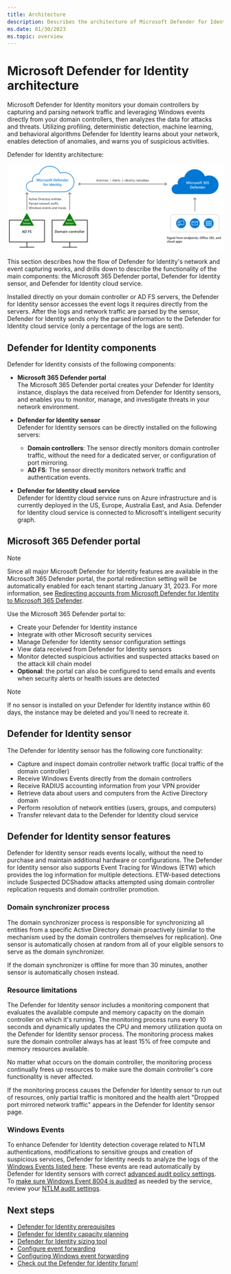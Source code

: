 ```yaml
---
title: Architecture
description: Describes the architecture of Microsoft Defender for Identity
ms.date: 01/30/2023
ms.topic: overview
---
```


# Microsoft Defender for Identity architecture

Microsoft Defender for Identity monitors your domain controllers by capturing and parsing network traffic and leveraging Windows events directly from your domain controllers, then analyzes the data for attacks and threats. Utilizing profiling, deterministic detection, machine learning, and behavioral algorithms Defender for Identity learns about your network, enables detection of anomalies, and warns you of suspicious activities.

Defender for Identity architecture:

![Defender for Identity architecture topology diagram](media/architecture-topology.png)

This section describes how the flow of Defender for Identity's network and event capturing works, and drills down to describe the functionality of the main components: the Microsoft 365 Defender portal, Defender for Identity sensor, and Defender for Identity cloud service.

Installed directly on your domain controller or AD FS servers, the Defender for Identity sensor accesses the event logs it requires directly from the servers. After the logs and network traffic are parsed by the sensor, Defender for Identity sends only the parsed information to the Defender for Identity cloud service (only a percentage of the logs are sent).

## Defender for Identity components

Defender for Identity consists of the following components:

- **Microsoft 365 Defender portal**  
The Microsoft 365 Defender portal creates your Defender for Identity instance, displays the data received from Defender for Identity sensors, and enables you to monitor, manage, and investigate threats in your network environment.

- **Defender for Identity sensor**  
Defender for Identity sensors can be directly installed on the following servers:
  - **Domain controllers**: The sensor directly monitors domain controller traffic, without the need for a dedicated server, or configuration of port mirroring.
  - **AD FS**: The sensor directly monitors network traffic and authentication events.
- **Defender for Identity cloud service**  
Defender for Identity cloud service runs on Azure infrastructure and is currently deployed in the US, Europe, Australia East, and Asia. Defender for Identity cloud service is connected to Microsoft's intelligent security graph.

## Microsoft 365 Defender portal

> [!NOTE]
> Since all major Microsoft Defender for Identity features are available in the Microsoft 365 Defender portal, the portal redirection setting will be automatically enabled for each tenant starting January 31, 2023. For more information, see [Redirecting accounts from Microsoft Defender for Identity to Microsoft 365 Defender](/microsoft-365/security/defender/microsoft-365-security-mdi-redirection#what-to-expect).

Use the Microsoft 365 Defender portal to:

- Create your Defender for Identity instance
- Integrate with other Microsoft security services
- Manage Defender for Identity sensor configuration settings
- View data received from Defender for Identity sensors
- Monitor detected suspicious activities and suspected attacks based on the attack kill chain model
- **Optional**: the portal can also be configured to send emails and events when security alerts or health issues are detected

> [!NOTE]
> If no sensor is installed on your Defender for Identity instance within 60 days, the instance may be deleted and you'll need to recreate it.

## Defender for Identity sensor

The Defender for Identity sensor has the following core functionality:

- Capture and inspect domain controller network traffic (local traffic of the domain controller)
- Receive Windows Events directly from the domain controllers
- Receive RADIUS accounting information from your VPN provider
- Retrieve data about users and computers from the Active Directory domain
- Perform resolution of network entities (users, groups, and computers)
- Transfer relevant data to the Defender for Identity cloud service

## Defender for Identity sensor features

Defender for Identity sensor reads events locally, without the need to purchase and maintain additional hardware or configurations. The Defender for Identity sensor also supports Event Tracing for Windows (ETW) which provides the log information for multiple detections. ETW-based detections include Suspected DCShadow attacks attempted using domain controller replication requests and domain controller promotion.

### Domain synchronizer process

The domain synchronizer process is responsible for synchronizing all entities from a specific Active Directory domain proactively (similar to the mechanism used by the domain controllers themselves for replication). One sensor is automatically chosen at random from all of your eligible sensors to serve as the domain synchronizer.

If the domain synchronizer is offline for more than 30 minutes, another sensor is automatically chosen instead.

### Resource limitations

The Defender for Identity sensor includes a monitoring component that evaluates the available compute and memory capacity on the domain controller on which it's running. The monitoring process runs every 10 seconds and dynamically updates the CPU and memory utilization quota on the Defender for Identity sensor process. The monitoring process makes sure the domain controller always has at least 15% of free compute and memory resources available.

No matter what occurs on the domain controller, the monitoring process continually frees up resources to make sure the domain controller's core functionality is never affected.

If the monitoring process causes the Defender for Identity sensor to run out of resources, only partial traffic is monitored and the health alert "Dropped port mirrored network traffic" appears in the Defender for Identity sensor page.

### Windows Events

To enhance Defender for Identity detection coverage related to NTLM authentications, modifications to sensitive groups and creation of suspicious services, Defender for Identity needs to analyze the logs of the [Windows Events listed here](configure-windows-event-collection.md#relevant-windows-events). These events are read automatically by Defender for Identity sensors with correct [advanced audit policy settings](configure-windows-event-collection.md). To [make sure Windows Event 8004 is audited](configure-windows-event-collection.md#event-id-8004) as needed by the service, review your [NTLM audit settings](/archive/blogs/askds/ntlm-blocking-and-you-application-analysis-and-auditing-methodologies-in-windows-7).

## Next steps

- [Defender for Identity prerequisites](prerequisites.md)
- [Defender for Identity capacity planning](capacity-planning.md)
- [Defender for Identity sizing tool](capacity-planning.md#use-the-sizing-tool)
- [Configure event forwarding](configure-event-forwarding.md)
- [Configuring Windows event forwarding](configure-event-forwarding.md)
- [Check out the Defender for Identity forum!](<https://aka.ms/MDIcommunity>)
